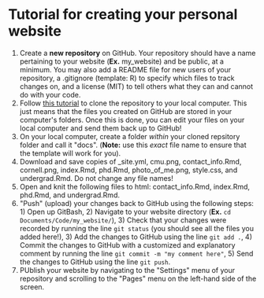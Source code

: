 # Tutorial for creating your personal website

1. Create a **new repository** on GitHub. Your repository should have a name pertaining to your website (**Ex.** my_website) and be public, at a minimum. You may also add a README file for new users of your repository, a .gitignore (template: R) to specify which files to track changes on, and a license (MIT) to tell others what they can and cannot do with your code. 
2. Follow [this tutorial](https://docs.github.com/en/repositories/creating-and-managing-repositories/cloning-a-repository) to clone the repository to your local computer. This just means that the files you created on GitHub are stored in your computer's folders. Once this is done, you can edit your files on your local computer and send them back up to GitHub!
3. On your local computer, create a folder *within* your cloned repsitory folder and call it "docs". (**Note:** use this *exact* file name to ensure that the template will work for you).
4. Download and save copies of  _site.yml, cmu.png, contact_info.Rmd, cornell.png, index.Rmd, phd.Rmd, photo_of_me.png, style.css, and undergrad.Rmd. Do not change any file names!
5. Open and knit the following files to html: contact_info.Rmd, index.Rmd, phd.Rmd, and undergrad.Rmd.
6. "Push" (upload) your changes back to GitHub using the following steps: 1) Open up GitBash, 2) Navigate to your website directory (**Ex.** `cd Documents/Code/my_website/`), 3) Check that your changes were recorded by running the line `git status` (you should see all the files you added here!), 3) Add the changes to GitHub using the line `git add .`, 4) Commit the changes to GitHub with a customized and explanatory comment by running the line `git commit -m "my comment here"`, 5) Send the changes to GitHub using the line `git push`.
7. PUblish your website by navigating to the "Settings" menu of your repository and scrolling to the "Pages" menu on the left-hand side of the screen. 
